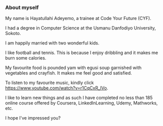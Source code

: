 ### About myself
My name is Hayatullahi Adeyemo, a trainee at Code Your Future (CYF).

I had a degree in Computer Science at the Usmanu Danfodiyo University, Sokoto.

I am happily married with two wonderful kids.

I like football and tennis. This is because I enjoy dribbling and it makes me burn some calories.

My favourite food is pounded yam with egusi soup garnished with vegetables and crayfish. It makes me feel good and satisfied.

To listen to my favourite music, kindly click https://www.youtube.com/watch?v=r1CqCxR_IVo.

I like to learn new things and as such I have completed no less than 185 online course offered by Coursera, LinkedInLearning, Udemy, Mathworks, etc.

I hope I've impressed you? 